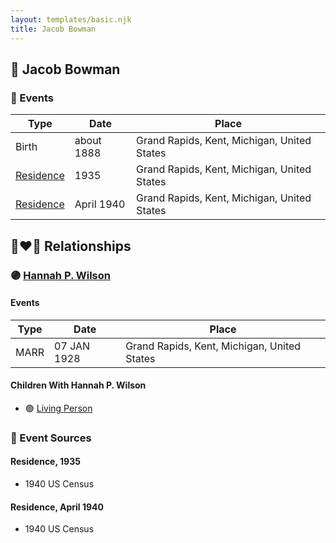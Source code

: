 ```yaml
---
layout: templates/basic.njk
title: Jacob Bowman
---
```

## 🔵 Jacob Bowman

### 📆 Events

Type | Date | Place
------ | ------ | ------
Birth | about 1888 | Grand Rapids, Kent, Michigan, United States
[Residence](#event-1) | 1935 | Grand Rapids, Kent, Michigan, United States
[Residence](#event-2) | April 1940 | Grand Rapids, Kent, Michigan, United States

## 👩‍❤️‍👨 Relationships

### 🟣 [Hannah P. Wilson](/people/2/21937522)

#### Events

Type | Date | Place
------ | ------ | ------
MARR | 07 JAN 1928 | Grand Rapids, Kent, Michigan, United States
#### Children With Hannah P. Wilson
* 🟣 [Living Person](/people/3/33717196)
### 📰 Event Sources

#### <a id="event-1"></a> Residence, 1935
* 1940 US Census

#### <a id="event-2"></a> Residence, April 1940
* 1940 US Census